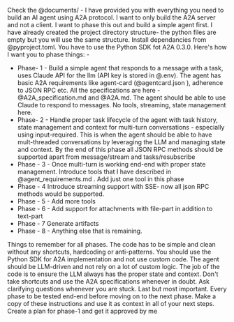 Check the @documents/ - I have provided you with everything you need to build an AI agent using A2A protocol. I want to only build the A2A server and not a client. I want to phase this out and build a simple agent first. I have already created the project directory structure- the python files are empty but you will use the same structure. Install dependancies from @pyproject.toml. You have to use the Python SDK fot A2A 0.3.0. Here's how I want you to phase things: -
- Phase- 1 - Build a simple agent that responds to a message with a task, uses Claude API for the llm (API key is stored in @.env). The agent has basic A2A requirements like agent-card (@agentcard.json ), adherence to JSON RPC etc. All the specifications are here - @A2A_specification.md and @A2A.md. The agent should be able to use Claude to respond to messages. No tools, streaming, state management here. 
- Phase- 2 - Handle proper task lifecycle of the agent with task history, state management and context for multi-turn conversations - especially using input-required. This is when the agent should be able to have mult-threaded conversations by leveraging the LLM and managing state and context. By the end of this phase all JSON RPC methods should be supported apart from message/stream and tasks/resubscribe
- Phase - 3 - Once multi-turn is working end-end with proper state management. Introduce tools that I have described in @agent_requirements.md . Add just one tool in this phase
- Phase - 4 Introduce streaming support with SSE- now all json RPC methods would be supported.
- Phase - 5 - Add more tools
- Phase - 6 - Add support for attachments with file-part in addition to text-part
- Phase - 7 Generate artifacts
- Phase - 8 - Anything else that is remaining.

Things to remember for all phases. The code has to be simple and clean without any shortcuts, hardcoding or anti-patterns. You should use the Python SDK for A2A implementation and not use custom code. The agent should be LLM-driven and not rely on a lot of custom logic. The job of the code is to ensure the LLM always has the proper state and context. Don't take shortcuts and use the A2A specifications whenever in doubt. Ask clarifying questions whenever you are stuck. Last but most important. Every phase to be tested end-end before moving on to the next phase. Make a copy of these instructions and use it as context in all of your next steps. Create a plan for phase-1 and get it approved by me